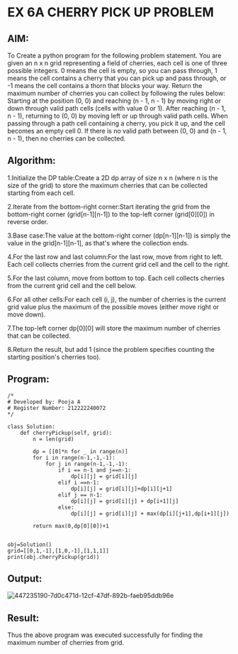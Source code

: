 # EX 6A CHERRY PICK UP PROBLEM

## AIM:
To Create a python program for the following problem statement. You are given an n x n grid representing a field of cherries, each cell is one of three possible integers. 0 means the cell is empty, so you can pass through, 1 means the cell contains a cherry that you can pick up and pass through, or -1 means the cell contains a thorn that blocks your way. Return the maximum number of cherries you can collect by following the rules below: Starting at the position (0, 0) and reaching (n - 1, n - 1) by moving right or down through valid path cells (cells with value 0 or 1). After reaching (n - 1, n - 1), returning to (0, 0) by moving left or up through valid path cells. When passing through a path cell containing a cherry, you pick it up, and the cell becomes an empty cell 0. If there is no valid path between (0, 0) and (n - 1, n - 1), then no cherries can be collected.

## Algorithm:

1.Initialize the DP table:Create a 2D dp array of size n x n (where n is the size of the grid) to store the maximum cherries that can be collected starting from each cell.

2.Iterate from the bottom-right corner:Start iterating the grid from the bottom-right corner (grid[n-1][n-1]) to the top-left corner (grid[0][0]) in reverse order.

3.Base case:The value at the bottom-right corner (dp[n-1][n-1]) is simply the value in the grid[n-1][n-1], as that's where the collection ends.

4.For the last row and last column:For the last row, move from right to left. Each cell collects cherries from the current grid cell and the cell to the right.

5.For the last column, move from bottom to top. Each cell collects cherries from the current grid cell and the cell below.

6.For all other cells:For each cell (i, j), the number of cherries is the current grid value plus the maximum of the possible moves (either move right or move down).

7.The top-left corner dp[0][0] will store the maximum number of cherries that can be collected.

8.Return the result, but add 1 (since the problem specifies counting the starting position's cherries too).

## Program:

```
/*
# Developed by: Pooja A
# Register Number: 212222240072
*/

class Solution:
    def cherryPickup(self, grid):
        n = len(grid)
        
        dp = [[0]*n for _ in range(n)]
        for i in range(n-1,-1,-1):
            for j in range(n-1,-1,-1):
                if i == n-1 and j==n-1:
                    dp[i][j] = grid[i][j]
                elif i ==n-1:
                    dp[i][j] = grid[i][j]+dp[i][j+1]
                elif j == n-1:
                    dp[i][j] = grid[i][j] + dp[i+1][j]
                else:
                    dp[i][j] = grid[i][j] + max(dp[i][j+1],dp[i+1][j])
                    
        return max(0,dp[0][0])+1            
        
        
obj=Solution()
grid=[[0,1,-1],[1,0,-1],[1,1,1]]        
print(obj.cherryPickup(grid))
```

## Output:
![447235190-7d0c471d-12cf-47df-892b-faeb95ddb96e](https://github.com/user-attachments/assets/6a5ac940-c4b2-4117-ac38-2bde4cc650ad)


## Result:
Thus the above program was executed successfully for finding the maximum number of cherries from grid.
